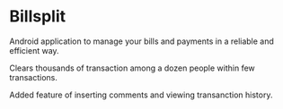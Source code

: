# Billsplit
Android application to manage your bills and payments in a reliable and efficient way.

Clears thousands of transaction among a dozen people within few transactions.

Added feature of inserting comments and viewing transanction history.


